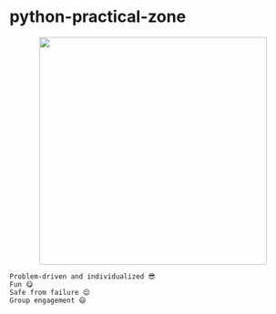 # python-practical-zone

<p align="center">
  <img src="https://banner2.kisspng.com/20180627/cki/kisspng-learning-python-programming-language-computer-prog-photo-studio-flex-design-5b3407cec2be44.5646873815301365267977.jpg" width="400"/>
</p>


    Problem-driven and individualized 😎
    Fun 😋
    Safe from failure 😌
    Group engagement 😄
